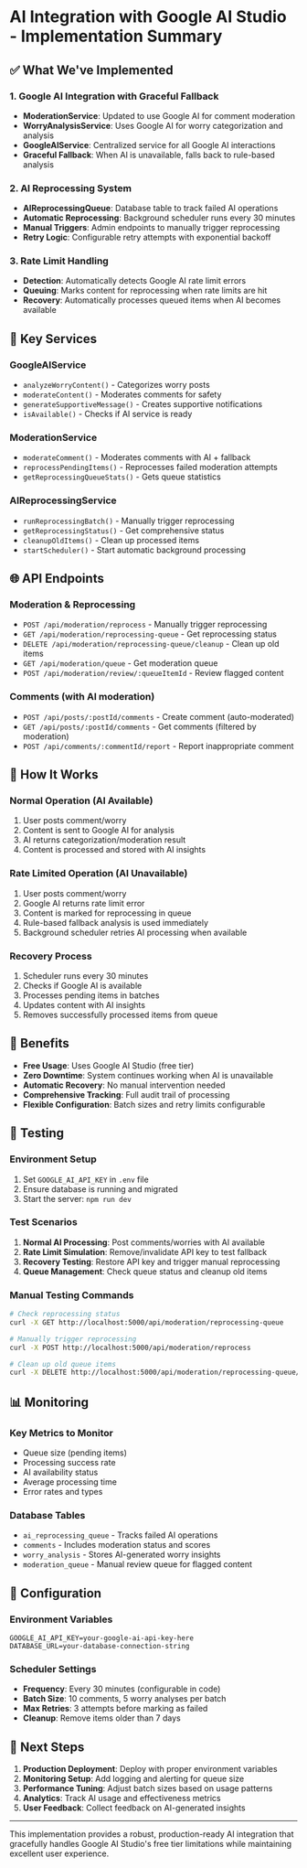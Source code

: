 # AI Integration with Google AI Studio - Implementation Summary

## ✅ What We've Implemented

### 1. Google AI Integration with Graceful Fallback
- **ModerationService**: Updated to use Google AI for comment moderation
- **WorryAnalysisService**: Uses Google AI for worry categorization and analysis
- **GoogleAIService**: Centralized service for all Google AI interactions
- **Graceful Fallback**: When AI is unavailable, falls back to rule-based analysis

### 2. AI Reprocessing System
- **AIReprocessingQueue**: Database table to track failed AI operations
- **Automatic Reprocessing**: Background scheduler runs every 30 minutes
- **Manual Triggers**: Admin endpoints to manually trigger reprocessing
- **Retry Logic**: Configurable retry attempts with exponential backoff

### 3. Rate Limit Handling
- **Detection**: Automatically detects Google AI rate limit errors
- **Queuing**: Marks content for reprocessing when rate limits are hit
- **Recovery**: Automatically processes queued items when AI becomes available

## 🔧 Key Services

### GoogleAIService
- `analyzeWorryContent()` - Categorizes worry posts
- `moderateContent()` - Moderates comments for safety
- `generateSupportiveMessage()` - Creates supportive notifications
- `isAvailable()` - Checks if AI service is ready

### ModerationService
- `moderateComment()` - Moderates comments with AI + fallback
- `reprocessPendingItems()` - Reprocesses failed moderation attempts
- `getReprocessingQueueStats()` - Gets queue statistics

### AIReprocessingService
- `runReprocessingBatch()` - Manually trigger reprocessing
- `getReprocessingStatus()` - Get comprehensive status
- `cleanupOldItems()` - Clean up processed items
- `startScheduler()` - Start automatic background processing

## 🌐 API Endpoints

### Moderation & Reprocessing
- `POST /api/moderation/reprocess` - Manually trigger reprocessing
- `GET /api/moderation/reprocessing-queue` - Get reprocessing status
- `DELETE /api/moderation/reprocessing-queue/cleanup` - Clean up old items
- `GET /api/moderation/queue` - Get moderation queue
- `POST /api/moderation/review/:queueItemId` - Review flagged content

### Comments (with AI moderation)
- `POST /api/posts/:postId/comments` - Create comment (auto-moderated)
- `GET /api/posts/:postId/comments` - Get comments (filtered by moderation)
- `POST /api/comments/:commentId/report` - Report inappropriate comment

## 🔄 How It Works

### Normal Operation (AI Available)
1. User posts comment/worry
2. Content is sent to Google AI for analysis
3. AI returns categorization/moderation result
4. Content is processed and stored with AI insights

### Rate Limited Operation (AI Unavailable)
1. User posts comment/worry
2. Google AI returns rate limit error
3. Content is marked for reprocessing in queue
4. Rule-based fallback analysis is used immediately
5. Background scheduler retries AI processing when available

### Recovery Process
1. Scheduler runs every 30 minutes
2. Checks if Google AI is available
3. Processes pending items in batches
4. Updates content with AI insights
5. Removes successfully processed items from queue

## 🚀 Benefits

- **Free Usage**: Uses Google AI Studio (free tier)
- **Zero Downtime**: System continues working when AI is unavailable
- **Automatic Recovery**: No manual intervention needed
- **Comprehensive Tracking**: Full audit trail of processing
- **Flexible Configuration**: Batch sizes and retry limits configurable

## 🧪 Testing

### Environment Setup
1. Set `GOOGLE_AI_API_KEY` in `.env` file
2. Ensure database is running and migrated
3. Start the server: `npm run dev`

### Test Scenarios
1. **Normal AI Processing**: Post comments/worries with AI available
2. **Rate Limit Simulation**: Remove/invalidate API key to test fallback
3. **Recovery Testing**: Restore API key and trigger manual reprocessing
4. **Queue Management**: Check queue status and cleanup old items

### Manual Testing Commands
```bash
# Check reprocessing status
curl -X GET http://localhost:5000/api/moderation/reprocessing-queue

# Manually trigger reprocessing
curl -X POST http://localhost:5000/api/moderation/reprocess

# Clean up old queue items
curl -X DELETE http://localhost:5000/api/moderation/reprocessing-queue/cleanup?daysOld=7
```

## 📊 Monitoring

### Key Metrics to Monitor
- Queue size (pending items)
- Processing success rate
- AI availability status
- Average processing time
- Error rates and types

### Database Tables
- `ai_reprocessing_queue` - Tracks failed AI operations
- `comments` - Includes moderation status and scores
- `worry_analysis` - Stores AI-generated worry insights
- `moderation_queue` - Manual review queue for flagged content

## 🔧 Configuration

### Environment Variables
```env
GOOGLE_AI_API_KEY=your-google-ai-api-key-here
DATABASE_URL=your-database-connection-string
```

### Scheduler Settings
- **Frequency**: Every 30 minutes (configurable in code)
- **Batch Size**: 10 comments, 5 worry analyses per batch
- **Max Retries**: 3 attempts before marking as failed
- **Cleanup**: Remove items older than 7 days

## 🎯 Next Steps

1. **Production Deployment**: Deploy with proper environment variables
2. **Monitoring Setup**: Add logging and alerting for queue size
3. **Performance Tuning**: Adjust batch sizes based on usage patterns
4. **Analytics**: Track AI usage and effectiveness metrics
5. **User Feedback**: Collect feedback on AI-generated insights

---

This implementation provides a robust, production-ready AI integration that gracefully handles Google AI Studio's free tier limitations while maintaining excellent user experience.